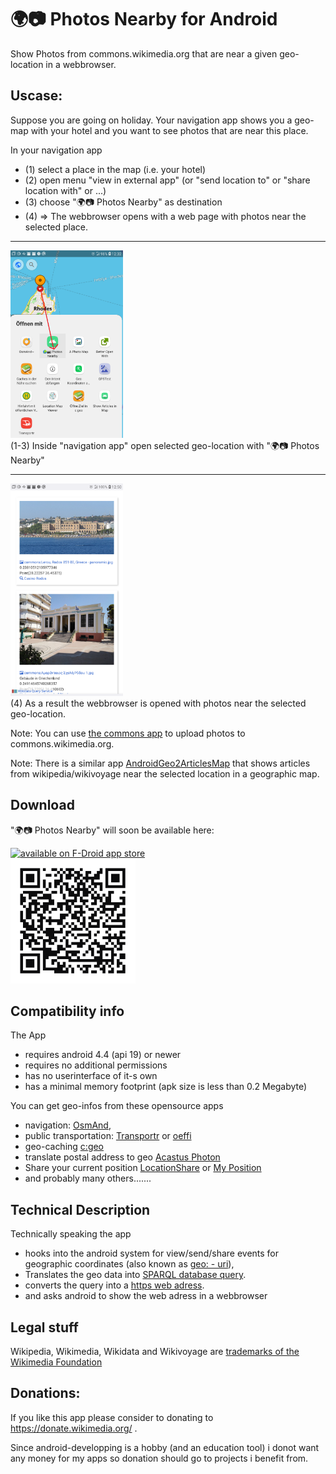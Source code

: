 # 🌍📷 Photos Nearby for Android

Show Photos from commons.wikimedia.org that are near a given geo-location in a webbrowser.

## Uscase: 

Suppose you are going on holiday. Your navigation app shows you a geo-map with your hotel
and you want to see photos that are near this place.

In your navigation app

* (1) select a place in the map (i.e. your hotel)
* (2) open menu "view in external app" (or "send location to" or "share location with" or ...)
* (3) choose "🌍📷 Photos Nearby" as destination 
* (4) => The webbrowser opens with a web page with photos near the selected place.  

---

<img src="https://raw.githubusercontent.com/k3b/geo2url/master/fastlane/metadata/android/en-US/images/phoneScreenshots/1-ShareInNaviApp.png" width="180" height="300" /><br/>
(1-3) Inside "navigation app" open selected geo-location with "🌍📷 Photos Nearby"

---

<img src="https://raw.githubusercontent.com/k3b/geo2url/master/fastlane/metadata/android/en-US/images/phoneScreenshots/2-PhotosFoundInWebBrowser.png" width="180" height="340" /><br/>
(4) As a result the webbrowser is opened with photos near the selected geo-location.

Note: You can use [the commons app](https://f-droid.org/packages/fr.free.nrw.commons/) to
upload photos to commons.wikimedia.org.

Note: There is a similar app [AndroidGeo2ArticlesMap](https://f-droid.org/packages/de.k3b.android.geo2articlesmap/)
that shows articles from wikipedia/wikivoyage near the selected location in a geographic map.

## Download

"🌍📷 Photos Nearby" will soon be available here:

[<img src="https://f-droid.org/badge/get-it-on.png" alt="available on F-Droid app store" width="200" >](https://f-droid.org/packages/de.k3b.android.geo2url/)<br/>
[<img src="https://github.com/k3b/geo2url/raw/master/app/src/debug/res/drawable/qr_code_url_geo2url_fdroid.png" alt="available on F-Droid app store" height="200" width="200">](https://f-droid.org/packages/de.k3b.android.geo2url/)

## Compatibility info

The App 

* requires android 4.4 (api 19) or newer
* requires no additional permissions
* has no userinterface of it-s own
* has a minimal memory footprint (apk size is less than 0.2 Megabyte)

You can get geo-infos from these opensource apps

* navigation: [OsmAnd](https://f-droid.org/packages/net.osmand.plus/),
* public transportation: [Transportr](https://f-droid.org/packages/de.grobox.liberario) or [oeffi](https://f-droid.org/packages/de.schildbach.oeffi)
* geo-caching [c:geo](https://apt.izzysoft.de/fdroid/index/apk/cgeo.geocaching)
* translate postal address to geo [Acastus Photon ](https://f-droid.org/packages/name.gdr.acastus_photon)
* Share your current position [LocationShare](https://f-droid.org/packages/ca.cmetcalfe.locationshare) or [My Position](https://f-droid.org/packages/net.mypapit.mobile.myposition)
* and probably many others.......

## Technical Description

Technically speaking the app

* hooks into the android system for view/send/share events for geographic coordinates (also known as [geo: - uri](https://en.wikipedia.org/wiki/Geo_URI_scheme)),
* Translates the geo data into [SPARQL database query](https://github.com/k3b/geo2url/blob/master/app/src/main/java/de/k3b/android/geo2url/photos-nearby.sparql).
* converts the query into a [https web adress](https://query.wikidata.org/).
* and asks android to show the web adress in a webbrowser

## Legal stuff

Wikipedia, Wikimedia, Wikidata and Wikivoyage are  [trademarks of the Wikimedia Foundation](https://foundation.wikimedia.org/wiki/Wikimedia_trademarks)

## Donations:

If you like this app please consider to donating to https://donate.wikimedia.org/ .

Since android-developping is a hobby (and an education tool) i donot want any
money for my apps so donation should go to projects i benefit from.

